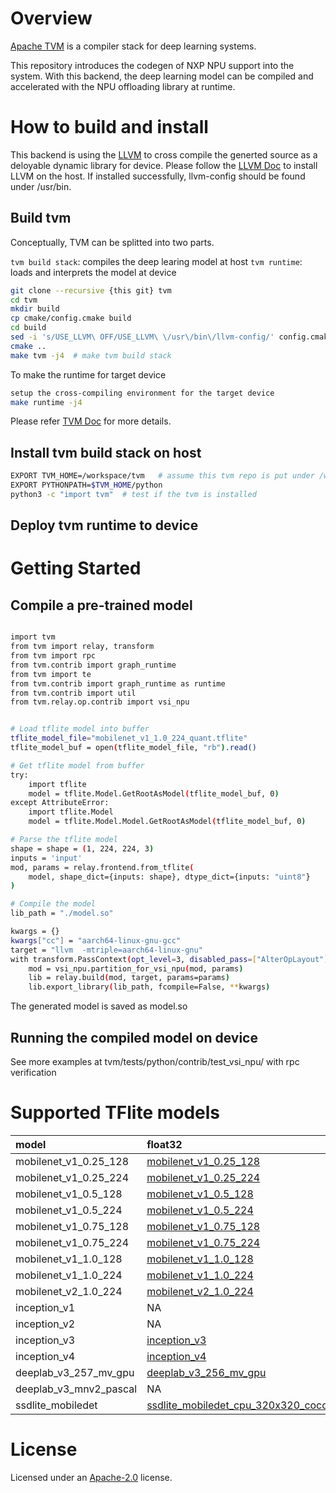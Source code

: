 # Overview
[Apache TVM](https://github.com/apache/tvm) is a compiler stack for deep learning systems.

This repository introduces the codegen of NXP NPU support into the system. With this backend, the deep learning model can be compiled and accelerated with the NPU offloading library at runtime.

# How to build and install

This backend is using the [LLVM](https://llvm.org/) to cross compile the generted source as a deloyable dynamic library for device.
Please follow the [LLVM Doc](https://llvm.org/docs/) to install LLVM on the host. If installed successfully, llvm-config should be found under /usr/bin.

## Build tvm

Conceptually, TVM can be splitted into two parts.

`tvm build stack`: compiles the deep learing model at host
`tvm runtime`: loads and interprets the model at device

```bash
git clone --recursive {this git} tvm
cd tvm
mkdir build
cp cmake/config.cmake build
cd build
sed -i 's/USE_LLVM\ OFF/USE_LLVM\ \/usr\/bin\/llvm-config/' config.cmake  # turn on LLVM support
cmake ..
make tvm -j4  # make tvm build stack
```

To make the runtime for target device
```bash
setup the cross-compiling environment for the target device
make runtime -j4
```

Please refer [TVM Doc](https://tvm.apache.org/docs/) for more details.


## Install tvm build stack on host

```bash
EXPORT TVM_HOME=/workspace/tvm   # assume this tvm repo is put under /workspace
EXPORT PYTHONPATH=$TVM_HOME/python
python3 -c "import tvm"  # test if the tvm is installed
```

## Deploy tvm runtime to device



# Getting Started

## Compile a pre-trained model

```bash

import tvm
from tvm import relay, transform
from tvm import rpc
from tvm.contrib import graph_runtime
from tvm import te
from tvm.contrib import graph_runtime as runtime
from tvm.contrib import util
from tvm.relay.op.contrib import vsi_npu


# Load tflite model into buffer
tflite_model_file="mobilenet_v1_1.0_224_quant.tflite"
tflite_model_buf = open(tflite_model_file, "rb").read()

# Get tflite model from buffer
try:
    import tflite
    model = tflite.Model.GetRootAsModel(tflite_model_buf, 0)
except AttributeError:
    import tflite.Model
    model = tflite.Model.Model.GetRootAsModel(tflite_model_buf, 0)

# Parse the tflite model
shape = shape = (1, 224, 224, 3)
inputs = 'input'
mod, params = relay.frontend.from_tflite(
    model, shape_dict={inputs: shape}, dtype_dict={inputs: "uint8"}
)

# Compile the model
lib_path = "./model.so"

kwargs = {}
kwargs["cc"] = "aarch64-linux-gnu-gcc"
target = "llvm  -mtriple=aarch64-linux-gnu"
with transform.PassContext(opt_level=3, disabled_pass=["AlterOpLayout"]):
    mod = vsi_npu.partition_for_vsi_npu(mod, params)
    lib = relay.build(mod, target, params=params)
    lib.export_library(lib_path, fcompile=False, **kwargs)

```

The generated model is saved as model.so

## Running the compiled model on device

See more examples at tvm/tests/python/contrib/test_vsi_npu/ with rpc verification

# Supported TFlite models

|model|float32|int8|input_size|
|:----|:----|:----|:----|
|mobilenet_v1_0.25_128|[mobilenet_v1_0.25_128](http://download.tensorflow.org/models/mobilenet_v1_2018_08_02/mobilenet_v1_0.25_128.tgz)|[mobilenet_v1_0.25_128_quant](http://download.tensorflow.org/models/mobilenet_v1_2018_08_02/mobilenet_v1_0.25_128_quant.tgz)|128|
|mobilenet_v1_0.25_224|[mobilenet_v1_0.25_224](http://download.tensorflow.org/models/mobilenet_v1_2018_08_02/mobilenet_v1_0.25_224.tgz)|[mobilenet_v1_0.25_224_quant](http://download.tensorflow.org/models/mobilenet_v1_2018_08_02/mobilenet_v1_0.25_224_quant.tgz)|224|
|mobilenet_v1_0.5_128|[mobilenet_v1_0.5_128](http://download.tensorflow.org/models/mobilenet_v1_2018_08_02/mobilenet_v1_0.5_128.tgz)|[mobilenet_v1_0.5_128_quant](http://download.tensorflow.org/models/mobilenet_v1_2018_08_02/mobilenet_v1_0.5_128_quant.tgz)|128|
|mobilenet_v1_0.5_224|[mobilenet_v1_0.5_224](http://download.tensorflow.org/models/mobilenet_v1_2018_08_02/mobilenet_v1_0.5_224.tgz)|[mobilenet_v1_0.5_224_quant](http://download.tensorflow.org/models/mobilenet_v1_2018_08_02/mobilenet_v1_0.5_224_quant.tgz)|224|
|mobilenet_v1_0.75_128|[mobilenet_v1_0.75_128](http://download.tensorflow.org/models/mobilenet_v1_2018_08_02/mobilenet_v1_0.75_128.tgz)|[mobilenet_v1_0.75_128_quant](http://download.tensorflow.org/models/mobilenet_v1_2018_08_02/mobilenet_v1_0.75_128_quant.tgz)|128|
|mobilenet_v1_0.75_224|[mobilenet_v1_0.75_224](http://download.tensorflow.org/models/mobilenet_v1_2018_08_02/mobilenet_v1_0.75_224.tgz)|[mobilenet_v1_0.75_224_quant](http://download.tensorflow.org/models/mobilenet_v1_2018_08_02/mobilenet_v1_0.75_224_quant.tgz)|224|
|mobilenet_v1_1.0_128|[mobilenet_v1_1.0_128](http://download.tensorflow.org/models/mobilenet_v1_2018_08_02/mobilenet_v1_1.0_128.tgz)|[mobilenet_v1_1.0_128_quant](http://download.tensorflow.org/models/mobilenet_v1_2018_08_02/mobilenet_v1_1.0_128_quant.tgz)|128|
|mobilenet_v1_1.0_224|[mobilenet_v1_1.0_224](http://download.tensorflow.org/models/mobilenet_v1_2018_08_02/mobilenet_v1_1.0_224.tgz)|[mobilenet_v1_1.0_224_quant](http://download.tensorflow.org/models/mobilenet_v1_2018_08_02/mobilenet_v1_1.0_224_quant.tgz)|224|
|mobilenet_v2_1.0_224|[mobilenet_v2_1.0_224](https://storage.googleapis.com/download.tensorflow.org/models/tflite_11_05_08/mobilenet_v2_1.0_224.tgz)|[mobilenet_v2_1.0_224_quant](https://storage.googleapis.com/download.tensorflow.org/models/tflite_11_05_08/mobilenet_v2_1.0_224_quant.tgz)|224|
|inception_v1|NA|[inception_v1_224_quant](https://storage.googleapis.com/download.tensorflow.org/models/inception_v1_224_quant_20181026.tgz)|224|
|inception_v2|NA|[inception_v2_224_quant](https://storage.googleapis.com/download.tensorflow.org/models/inception_v2_224_quant_20181026.tgz)|224|
|inception_v3|[inception_v3](https://storage.googleapis.com/download.tensorflow.org/models/tflite/model_zoo/upload_20180427/inception_v3_2018_04_27.tgz)|[inception_v3_quant](https://storage.googleapis.com/download.tensorflow.org/models/tflite_11_05_08/inception_v3_quant.tgz)|299|
|inception_v4|[inception_v4](https://storage.googleapis.com/download.tensorflow.org/models/tflite/model_zoo/upload_20180427/inception_v4_2018_04_27.tgz)|[inception_v4_299_quant](https://storage.googleapis.com/download.tensorflow.org/models/inception_v4_299_quant_20181026.tgz)|299|
|deeplab_v3_257_mv_gpu|[deeplab_v3_256_mv_gpu](https://storage.googleapis.com/download.tensorflow.org/models/tflite/gpu/deeplabv3_257_mv_gpu.tflite)|NA|257|
|deeplab_v3_mnv2_pascal|NA|[deeplab_v3_mnv2_pascal](https://github.com/google-coral/edgetpu/raw/master/test_data/deeplabv3_mnv2_pascal_quant.tflite)|513|
|ssdlite_mobiledet|[ssdlite_mobiledet_cpu_320x320_coco](http://download.tensorflow.org/models/object_detection/ssdlite_mobiledet_cpu_320x320_coco_2020_05_19.tgz)"|NA|320|


# License
Licensed under an [Apache-2.0](http://www.apache.org/licenses/LICENSE-2.0) license.
